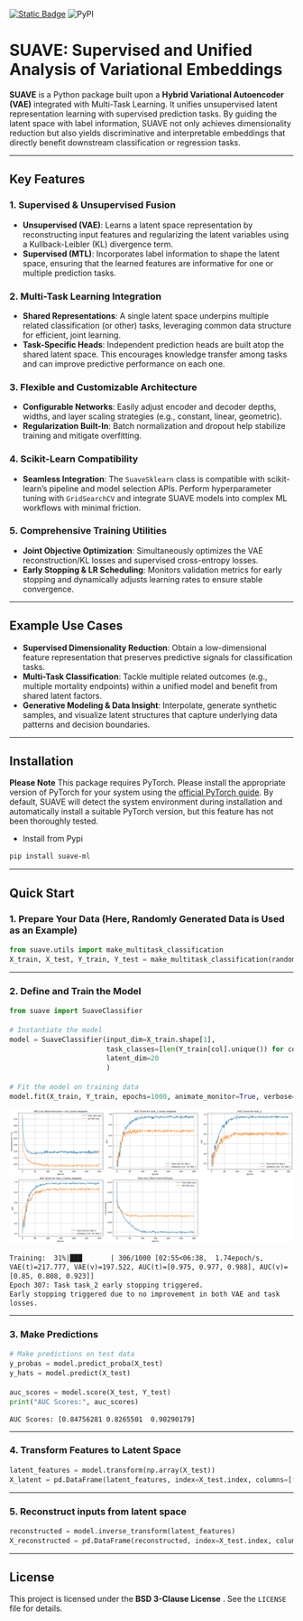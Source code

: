 [![Static Badge](https://img.shields.io/badge/%E5%88%87%E6%8D%A2-%E4%B8%AD%E6%96%87%E7%89%88%E8%AF%B4%E6%98%8E%E6%96%87%E6%A1%A3-1082C3?style=flat)](https://github.com/xuxu-wei/SUAVE/blob/main/%E4%BD%BF%E7%94%A8%E8%AF%B4%E6%98%8E-%E4%B8%AD%E6%96%87%E7%89%88.md)  ![PyPI](https://img.shields.io/pypi/v/suave-ml)

# SUAVE: Supervised and Unified Analysis of Variational Embeddings

**SUAVE** is a Python package built upon a **Hybrid Variational Autoencoder (VAE)** integrated with Multi-Task Learning. It unifies unsupervised latent representation learning with supervised prediction tasks. By guiding the latent space with label information, SUAVE not only achieves dimensionality reduction but also yields discriminative and interpretable embeddings that directly benefit downstream classification or regression tasks.

---

## Key Features

### 1. Supervised & Unsupervised Fusion

- **Unsupervised (VAE)**: Learns a latent space representation by reconstructing input features and regularizing the latent variables using a Kullback-Leibler (KL) divergence term.
- **Supervised (MTL)**: Incorporates label information to shape the latent space, ensuring that the learned features are informative for one or multiple prediction tasks.

### 2. Multi-Task Learning Integration

- **Shared Representations**: A single latent space underpins multiple related classification (or other) tasks, leveraging common data structure for efficient, joint learning.
- **Task-Specific Heads**: Independent prediction heads are built atop the shared latent space. This encourages knowledge transfer among tasks and can improve predictive performance on each one.

### 3. Flexible and Customizable Architecture

- **Configurable Networks**: Easily adjust encoder and decoder depths, widths, and layer scaling strategies (e.g., constant, linear, geometric).
- **Regularization Built-In**: Batch normalization and dropout help stabilize training and mitigate overfitting.

### 4. Scikit-Learn Compatibility

- **Seamless Integration**: The `SuaveSklearn` class is compatible with scikit-learn’s pipeline and model selection APIs. Perform hyperparameter tuning with `GridSearchCV` and integrate SUAVE models into complex ML workflows with minimal friction.

### 5. Comprehensive Training Utilities

- **Joint Objective Optimization**: Simultaneously optimizes the VAE reconstruction/KL losses and supervised cross-entropy losses.
- **Early Stopping & LR Scheduling**: Monitors validation metrics for early stopping and dynamically adjusts learning rates to ensure stable convergence.

---

## Example Use Cases

- **Supervised Dimensionality Reduction**: Obtain a low-dimensional feature representation that preserves predictive signals for classification tasks.
- **Multi-Task Classification**: Tackle multiple related outcomes (e.g., multiple mortality endpoints) within a unified model and benefit from shared latent factors.
- **Generative Modeling & Data Insight**: Interpolate, generate synthetic samples, and visualize latent structures that capture underlying data patterns and decision boundaries.

---

## Installation

**Please Note** This package requires PyTorch. Please install the appropriate version of PyTorch for your system using the [official PyTorch guide](https://pytorch.org/get-started/locally/). By default, SUAVE will detect the system environment during installation and automatically install a suitable PyTorch version, but this feature has not been thoroughly tested.

- Install from Pypi

```bash
pip install suave-ml
```

---

## Quick Start

### 1. Prepare Your Data (Here, Randomly Generated Data is Used as an Example)

```python
from suave.utils import make_multitask_classification
X_train, X_test, Y_train, Y_test = make_multitask_classification(random_state=123)
```

---

### 2. Define and Train the Model

```python
from suave import SuaveClassifier

# Instantiate the model
model = SuaveClassifier(input_dim=X_train.shape[1],                                             # Input feature dimension
                        task_classes=[len(Y_train[col].unique()) for col in Y_train.columns],     # Number of binary classification tasks
                        latent_dim=20                                                           # Latent dimension
                        )

# Fit the model on training data
model.fit(X_train, Y_train, epochs=1000, animate_monitor=True, verbose=1)
```

![png](readme_files/readme_3_0.png)

```
Training:  31%|███       | 306/1000 [02:55<06:38,  1.74epoch/s, VAE(t)=217.777, VAE(v)=197.522, AUC(t)=[0.975, 0.977, 0.988], AUC(v)=[0.85, 0.808, 0.923]] 
Epoch 307: Task task_2 early stopping triggered.
Early stopping triggered due to no improvement in both VAE and task losses.
```

---

### 3. Make Predictions

```python
# Make predictions on test data
y_probas = model.predict_proba(X_test)
y_hats = model.predict(X_test)

auc_scores = model.score(X_test, Y_test)
print("AUC Scores:", auc_scores)
```

```
AUC Scores: [0.84756281 0.8265501  0.90290179]
```

---

### 4. Transform Features to Latent Space

```python
latent_features = model.transform(np.array(X_test))
X_latent = pd.DataFrame(latent_features, index=X_test.index, columns=[f'latent_feature {i+1}' for i in range(10)]) # number of columns should be the same as `latent_dim`
```

---

### 5. Reconstruct inputs from latent space

```python
reconstructed = model.inverse_transform(latent_features)
X_reconstructed = pd.DataFrame(reconstructed, index=X_test.index, columns=X_test.columns)
```

---

## License

This project is licensed under the **BSD 3-Clause License** . See the `LICENSE` file for details.

